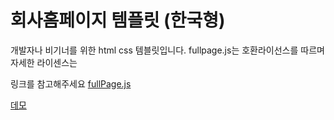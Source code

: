 # 회사홈페이지 템플릿 (한국형)
개발자나 비기너를 위한 html css 템블릿입니다. fullpage.js는 호환라이선스를 따르며 자세한 라이센스는 

링크를 참고해주세요 [fullPage.js](https://github.com/alvarotrigo/fullPage.js/blob/master/lang/korean/README.md)


[데모](template01-ebon.vercel.app)
